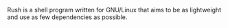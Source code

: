 Rush is a shell program written for GNU/Linux that aims to be as lightweight and use as few dependencies as possible.
